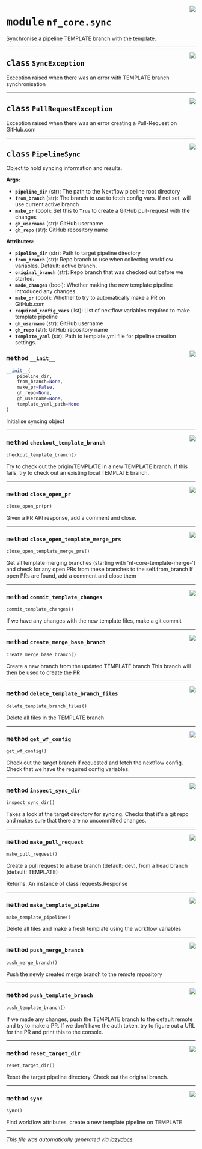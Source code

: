 <!-- markdownlint-disable -->

<a href="../../nf_core/sync.py#L0"><img align="right" style="float:right;" src="https://img.shields.io/badge/-source-cccccc?style=flat-square"></a>

# <kbd>module</kbd> `nf_core.sync`
Synchronise a pipeline TEMPLATE branch with the template. 



---

<a href="../../nf_core/sync.py#L24"><img align="right" style="float:right;" src="https://img.shields.io/badge/-source-cccccc?style=flat-square"></a>

## <kbd>class</kbd> `SyncException`
Exception raised when there was an error with TEMPLATE branch synchronisation 





---

<a href="../../nf_core/sync.py#L30"><img align="right" style="float:right;" src="https://img.shields.io/badge/-source-cccccc?style=flat-square"></a>

## <kbd>class</kbd> `PullRequestException`
Exception raised when there was an error creating a Pull-Request on GitHub.com 





---

<a href="../../nf_core/sync.py#L36"><img align="right" style="float:right;" src="https://img.shields.io/badge/-source-cccccc?style=flat-square"></a>

## <kbd>class</kbd> `PipelineSync`
Object to hold syncing information and results. 



**Args:**
 
 - <b>`pipeline_dir`</b> (str):  The path to the Nextflow pipeline root directory 
 - <b>`from_branch`</b> (str):  The branch to use to fetch config vars. If not set, will use current active branch 
 - <b>`make_pr`</b> (bool):  Set this to `True` to create a GitHub pull-request with the changes 
 - <b>`gh_username`</b> (str):  GitHub username 
 - <b>`gh_repo`</b> (str):  GitHub repository name 



**Attributes:**
 
 - <b>`pipeline_dir`</b> (str):  Path to target pipeline directory 
 - <b>`from_branch`</b> (str):  Repo branch to use when collecting workflow variables. Default: active branch. 
 - <b>`original_branch`</b> (str):  Repo branch that was checked out before we started. 
 - <b>`made_changes`</b> (bool):  Whether making the new template pipeline introduced any changes 
 - <b>`make_pr`</b> (bool):  Whether to try to automatically make a PR on GitHub.com 
 - <b>`required_config_vars`</b> (list):  List of nextflow variables required to make template pipeline 
 - <b>`gh_username`</b> (str):  GitHub username 
 - <b>`gh_repo`</b> (str):  GitHub repository name 
 - <b>`template_yaml`</b> (str):  Path to template.yml file for pipeline creation settings. 

<a href="../../nf_core/sync.py#L58"><img align="right" style="float:right;" src="https://img.shields.io/badge/-source-cccccc?style=flat-square"></a>

### <kbd>method</kbd> `__init__`

```python
__init__(
    pipeline_dir,
    from_branch=None,
    make_pr=False,
    gh_repo=None,
    gh_username=None,
    template_yaml_path=None
)
```

Initialise syncing object 




---

<a href="../../nf_core/sync.py#L194"><img align="right" style="float:right;" src="https://img.shields.io/badge/-source-cccccc?style=flat-square"></a>

### <kbd>method</kbd> `checkout_template_branch`

```python
checkout_template_branch()
```

Try to check out the origin/TEMPLATE in a new TEMPLATE branch. If this fails, try to check out an existing local TEMPLATE branch. 

---

<a href="../../nf_core/sync.py#L407"><img align="right" style="float:right;" src="https://img.shields.io/badge/-source-cccccc?style=flat-square"></a>

### <kbd>method</kbd> `close_open_pr`

```python
close_open_pr(pr)
```

Given a PR API response, add a comment and close. 

---

<a href="../../nf_core/sync.py#L369"><img align="right" style="float:right;" src="https://img.shields.io/badge/-source-cccccc?style=flat-square"></a>

### <kbd>method</kbd> `close_open_template_merge_prs`

```python
close_open_template_merge_prs()
```

Get all template merging branches (starting with 'nf-core-template-merge-') and check for any open PRs from these branches to the self.from_branch If open PRs are found, add a comment and close them 

---

<a href="../../nf_core/sync.py#L262"><img align="right" style="float:right;" src="https://img.shields.io/badge/-source-cccccc?style=flat-square"></a>

### <kbd>method</kbd> `commit_template_changes`

```python
commit_template_changes()
```

If we have any changes with the new template files, make a git commit 

---

<a href="../../nf_core/sync.py#L289"><img align="right" style="float:right;" src="https://img.shields.io/badge/-source-cccccc?style=flat-square"></a>

### <kbd>method</kbd> `create_merge_base_branch`

```python
create_merge_base_branch()
```

Create a new branch from the updated TEMPLATE branch This branch will then be used to create the PR 

---

<a href="../../nf_core/sync.py#L209"><img align="right" style="float:right;" src="https://img.shields.io/badge/-source-cccccc?style=flat-square"></a>

### <kbd>method</kbd> `delete_template_branch_files`

```python
delete_template_branch_files()
```

Delete all files in the TEMPLATE branch 

---

<a href="../../nf_core/sync.py#L166"><img align="right" style="float:right;" src="https://img.shields.io/badge/-source-cccccc?style=flat-square"></a>

### <kbd>method</kbd> `get_wf_config`

```python
get_wf_config()
```

Check out the target branch if requested and fetch the nextflow config. Check that we have the required config variables. 

---

<a href="../../nf_core/sync.py#L146"><img align="right" style="float:right;" src="https://img.shields.io/badge/-source-cccccc?style=flat-square"></a>

### <kbd>method</kbd> `inspect_sync_dir`

```python
inspect_sync_dir()
```

Takes a look at the target directory for syncing. Checks that it's a git repo and makes sure that there are no uncommitted changes. 

---

<a href="../../nf_core/sync.py#L325"><img align="right" style="float:right;" src="https://img.shields.io/badge/-source-cccccc?style=flat-square"></a>

### <kbd>method</kbd> `make_pull_request`

```python
make_pull_request()
```

Create a pull request to a base branch (default: dev), from a head branch (default: TEMPLATE) 

Returns: An instance of class requests.Response 

---

<a href="../../nf_core/sync.py#L228"><img align="right" style="float:right;" src="https://img.shields.io/badge/-source-cccccc?style=flat-square"></a>

### <kbd>method</kbd> `make_template_pipeline`

```python
make_template_pipeline()
```

Delete all files and make a fresh template using the workflow variables 

---

<a href="../../nf_core/sync.py#L316"><img align="right" style="float:right;" src="https://img.shields.io/badge/-source-cccccc?style=flat-square"></a>

### <kbd>method</kbd> `push_merge_branch`

```python
push_merge_branch()
```

Push the newly created merge branch to the remote repository 

---

<a href="../../nf_core/sync.py#L278"><img align="right" style="float:right;" src="https://img.shields.io/badge/-source-cccccc?style=flat-square"></a>

### <kbd>method</kbd> `push_template_branch`

```python
push_template_branch()
```

If we made any changes, push the TEMPLATE branch to the default remote and try to make a PR. If we don't have the auth token, try to figure out a URL for the PR and print this to the console. 

---

<a href="../../nf_core/sync.py#L442"><img align="right" style="float:right;" src="https://img.shields.io/badge/-source-cccccc?style=flat-square"></a>

### <kbd>method</kbd> `reset_target_dir`

```python
reset_target_dir()
```

Reset the target pipeline directory. Check out the original branch. 

---

<a href="../../nf_core/sync.py#L98"><img align="right" style="float:right;" src="https://img.shields.io/badge/-source-cccccc?style=flat-square"></a>

### <kbd>method</kbd> `sync`

```python
sync()
```

Find workflow attributes, create a new template pipeline on TEMPLATE 




---

_This file was automatically generated via [lazydocs](https://github.com/ml-tooling/lazydocs)._
